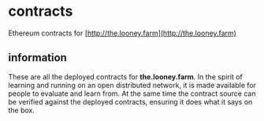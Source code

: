 # contracts

Ethereum contracts for [http://the.looney.farm](http://the.looney.farm)

## information

These are all the deployed contracts for **the.looney.farm**. In the spirit of learning and running on an open distributed network, it is made available for people to evaluate and learn from. At the same time the contract source can be verified against the deployed contracts, ensuring it does what it says on the box.

